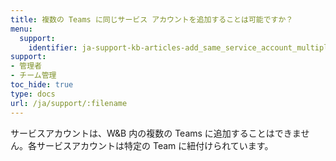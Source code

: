 ```yaml
---
title: 複数の Teams に同じサービス アカウントを追加することは可能ですか？
menu:
  support:
    identifier: ja-support-kb-articles-add_same_service_account_multiple_teams
support:
- 管理者
- チーム管理
toc_hide: true
type: docs
url: /ja/support/:filename
---
```


サービスアカウントは、W&B 内の複数の Teams に追加することはできません。各サービスアカウントは特定の Team に紐付けられています。